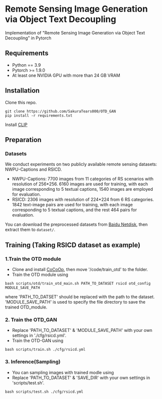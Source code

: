 #  Remote Sensing Image Generation via Object Text Decoupling
  Implementation of "Remote Sensing Image Generation via Object Text Decoupling" in Pytorch

## Requirements
  - Python == 3.9
  - Pytorch >= 1.9.0
  - At least one NVIDIA GPU with more than 24 GB VRAM

## Installation
Clone this repo.
```
git clone https://github.com/SakuraTears000/OTD_GAN
pip install -r requirements.txt
```
Install [CLIP](https://github.com/openai/CLIP)

## Preparation
### Datasets
  We conduct experiments on two publicly available remote sensing datasets: NWPU-Captions and RSICD.

  - NWPU-Captions: 7700 images from 11 categories of RS scenarios with resolution of 256*256. 6160 images are used for training, with each image corresponding to 5 textual captions, 1540 images are employed for evaluation.
  - RSICD:  2306 images with resolution of 224*224 from 6 RS categories. 1842 text-image pairs are used for training, with each image corresponding to 5 textual captions, and the rest 464 pairs for evaluation.

  You can download the preprocessed datasets from [Baidu Netdisk](https://pan.baidu.com/s/1xQFNwlIa_cIKEQIyoIiHZQ?pwd=bc6e), then extract them to `dataset/`.

## Training (Taking RSICD dataset as example)
### 1.Train the OTD module
  - Clone and install [CoCoOp](https://github.com/KaiyangZhou/CoOp), then move '/code/train_otd' to the folder.
  - Train the OTD module using
  ```
  bash scripts/otd/train_otd_main.sh PATH_TO_DATASET rsicd otd_config MODULE_SAVE_PATH
  ```
  where 'PATH_TO_DATSET' should be replaced with the path to the dataset. 'MODULE_SAVE_PATH' is used to specify the file directory to save the trained OTD_module.
### 2. Train the OTD_GAN
  - Replace 'PATH_TO_DATASET' & 'MODULE_SAVE_PATH' with your own settings in './cfg/rsicd.yml'.
  - Train the OTD-GAN using
  ```
  bash scripts/train.sh ./cfg/rsicd.yml
  ```
### 3. Inference(Sampling)
  - You can sampling images with trained modle using
  - Replace 'PATH_TO_DATASET' & 'SAVE_DIR' with your own settings in 'scripts/test.sh'.
  ```
  bash scripts/test.sh ./cfg/rsicd.yml
  ```
